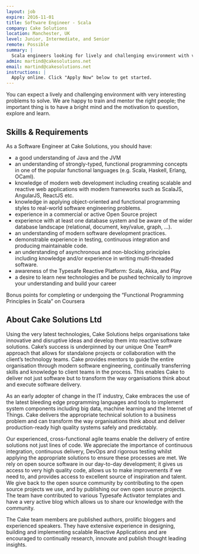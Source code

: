 ```yaml
---
layout: job
expire: 2016-11-01
title: Software Engineer - Scala
company: Cake Solutions
location: Manchester, UK
level: Junior, Intermediate, and Senior
remote: Possible
summary: |
  Scala engineers looking for lively and challenging environment with very interesting problems to solve.
admin: martind@cakesolutions.net
email: martind@cakesolutions.net
instructions: |
  Apply online. Click "Apply Now" below to get started.
---
```


<!-- break -->

You can expect a lively and challenging environment with very interesting problems to solve. We are happy to train and mentor the right people; the important thing is to have a bright mind and the motivation to question, explore and learn.

## Skills & Requirements

As a Software Engineer at Cake Solutions, you should have:

- a good understanding of Java and the JVM
- an understanding of strongly-typed, functional programming concepts in one of the popular functional languages (e.g. Scala, Haskell, Erlang, OCaml).
- knowledge of modern web development including creating scalable and reactive web applications with modern frameworks such as ScalaJS, AngularJS, ReactJS etc.
- knowledge in applying object-oriented and functional programming styles to real-world software engineering problems.
- experience in a commercial or active Open Source project
- experience with at least one database system and be aware of the wider database landscape (relational, document, key/value, graph, ...).
- an understanding of modern software development practices.
- demonstrable experience in testing, continuous integration and producing maintainable code.
- an understanding of asynchronous and non-blocking principles including knowledge and/or experience in writing multi-threaded software.
- awareness of the Typesafe Reactive Platform: Scala, Akka, and Play
- a desire to learn new technologies and be pushed technically to improve your understanding and build your career

Bonus points for completing or undergoing the “Functional Programming Principles in Scala” on Coursera

## About Cake Solutions Ltd

Using the very latest technologies, Cake Solutions helps organisations take innovative and disruptive ideas and develop them into reactive software solutions. Cake’s success is underpinned by our unique One Team® approach that allows for standalone projects or collaboration with the client’s technology teams. Cake provides mentors to guide the entire organisation through modern software engineering, continually transferring skills and knowledge to client teams in the process. This enables Cake to deliver not just software but to transform the way organisations think about and execute software delivery.

As an early adopter of change in the IT industry, Cake embraces the use of the latest bleeding edge programming languages and tools to implement system components including big data, machine learning and the Internet of Things. Cake delivers the appropriate technical solution to a business problem and can transform the way organisations think about and deliver production-ready high quality systems safely and predictably.

Our experienced, cross-functional agile teams enable the delivery of entire solutions not just lines of code. We appreciate the importance of continuous integration, continuous delivery, DevOps and rigorous testing whilst applying the appropriate solutions to ensure these processes are met. We rely on open source software in our day-to-day development; it gives us access to very high quality code, allows us to make improvements if we need to, and provides access to excellent source of inspiration and talent.   We give back to the open source community by contributing to the open source projects we use, and by publishing our own open source projects. The team have contributed to various Typesafe Activator templates and have a very active blog which allows us to share our knowledge with the community.

The Cake team members are published authors, prolific bloggers and experienced speakers. They have extensive experience in designing, building and implementing scalable Reactive Applications and are encouraged to continually research, innovate and publish thought leading insights.

